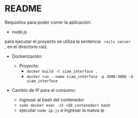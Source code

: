 # README
 
Requisitos para poder correr la aplicación:

* node.js
 
para ejecutar el proyecto se utiliza la sentencia <code> rails server </code>, en el directorio raíz.
 
- Dockerización:
  - Proyecto:
    - <code>docker build -t siam_interface .</code>
    - <code>docker run --name siam_interface -p 3000:3000 -d siam_interface</code>

- Cambio de IP para el consumo:
  - ingresar al bash del contenedor
   - <code>sudo docker exec -it <ID_contenedor> bash</code>
  - ejecutar <code>node ip.js</code> e ingresar la nueva ip
